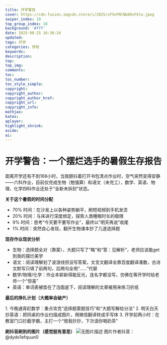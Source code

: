 ```yaml
---
title: 开学警告
cover: https://cdn-fusion.imgcdn.store/i/2025/vFSnFNlNb80sFkle.jpeg
swiper_index: 10
top_group_index: 10
background: '#fff'
date: 2025-08-25 16:38:24
updated:
tags: 开学
categories: 学校
keywords:
description:
top:
top_img:
comments:
toc:
toc_number:
toc_style_simple:
copyright:
copyright_author:
copyright_author_href:
copyright_url:
copyright_info:
mathjax:
katex:
aplayer:
highlight_shrink:
aside:
ai:
---
```

# 开学警告：一个摆烂选手的暑假生存报告
 
距离开学还有不到168小时，当我颤抖着打开书包清点作业时，空气突然变得安静——六科作业，目前仅完成生物（勉强算）和语文（未完工），数学、英语、物理、化学四科作业还处于“全新未拆封”状态。
 
**关于这个暑假的时间分配**
 
- 70% 时间：在沙发上以各种姿势躺平，刷短视频到手机发烫
- 20% 时间：与床进行深度绑定，探索人类睡眠时长的极限
- 9% 时间：思考“今天要不要写作业”，最终以“明天再说”收尾
- 1% 时间：突然良心发现，翻开生物课本抄了几道选择题
 
**现存作业现状分析**
 
- 生物：选择题全对（靠蒙），大题只写了“略”和“答：见解析”，老师应该能get到我的摆烂美学
- 语文：阅读理解划了波浪线但没写答案，文言文翻译全靠百度翻译凑数，古诗文默写只填了前两句，后两句全用“……”代替
- 数学/物理/化学：作业本崭新得能反光，连名字都没写，仿佛在等开学时给老师一个“惊喜”
- 英语：单词表被垫在了泡面底下，阅读理解的文章被用来练习折纸
 
**最后的挣扎计划（大概率会破产）**
 
1. 今晚通宵赶数学：重点攻克“选择题蒙题技巧”和“大题写解给分法”
2. 明天白天抄英语：把同桌的作业扫描成图片，用微信翻译转成手写体
3. 开学前两小时：在教室门口拦截学霸，主打一个“借我抄抄，下次请你喝奶茶”

**刷抖音刷到的图片（感觉挺有意思）**
![无图片描述](https://cdn-fusion.imgcdn.store/i/2025/vFSnFNlNb80sFkle.jpeg)
图片作者抖音：@dydo1efquun0
